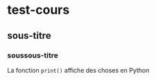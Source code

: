 # test-cours

## sous-titre
### soussous-titre

La fonction ```print()``` affiche des choses en Python
